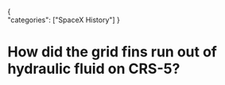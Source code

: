 {    
    "categories": ["SpaceX History"]
}

# How did the grid fins run out of hydraulic fluid on CRS-5?
